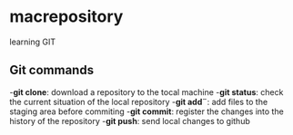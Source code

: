 # macrepository
learning GIT
## Git commands

-**git clone**: download a repository to the tocal machine 
-**git status**: check the current situation of the local repository 
-**git add¨**: add files to the staging area before commiting 
-**git commit**: register the changes into the history of the repository
-**git push**: send local changes to github
